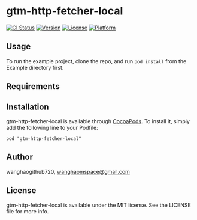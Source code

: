 # gtm-http-fetcher-local

[![CI Status](http://img.shields.io/travis/wanghaogithub720/gtm-http-fetcher-local.svg?style=flat)](https://travis-ci.org/wanghaogithub720/gtm-http-fetcher-local)
[![Version](https://img.shields.io/cocoapods/v/gtm-http-fetcher-local.svg?style=flat)](http://cocoadocs.org/docsets/gtm-http-fetcher-local)
[![License](https://img.shields.io/cocoapods/l/gtm-http-fetcher-local.svg?style=flat)](http://cocoadocs.org/docsets/gtm-http-fetcher-local)
[![Platform](https://img.shields.io/cocoapods/p/gtm-http-fetcher-local.svg?style=flat)](http://cocoadocs.org/docsets/gtm-http-fetcher-local)

## Usage

To run the example project, clone the repo, and run `pod install` from the Example directory first.

## Requirements

## Installation

gtm-http-fetcher-local is available through [CocoaPods](http://cocoapods.org). To install
it, simply add the following line to your Podfile:

    pod "gtm-http-fetcher-local"

## Author

wanghaogithub720, wanghaomspace@gmail.com

## License

gtm-http-fetcher-local is available under the MIT license. See the LICENSE file for more info.

